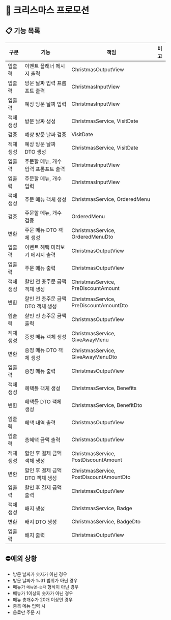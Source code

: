 # 🎄 크리스마스 프로모션

## 📋 기능 목록

| 구분    | 기능                    | 책임                                      | 비고 |
|-------|-----------------------|-----------------------------------------|----|
| 입출력   | 이벤트 플래너 메시지 출력        | ChristmasOutputView                     |    |
| 입출력   | 방문 날짜 입력 프롬프트 출력      | ChristmasInputView                      |    |
| 입출력   | 예상 방문 날짜 입력           | ChristmasInputView                      |    |
| 객체 생성 | 방문 날짜 생성              | ChristmasService, VisitDate             |    |
| 검증    | 예상 방문 날짜 검증           | VisitDate                               |    |
| 객체 생성 | 예상 방문 날짜 DTO 생성       | ChristmasService, VisitDate             |    |
| 입출력   | 주문할 메뉴, 개수 입력 프롬프트 출력 | ChristmasInputView                      |    |
| 입출력   | 주문할 메뉴, 개수 입력         | ChristmasInputView                      |    |
| 객체 생성 | 주문 메뉴 객체 생성           | ChristmasService, OrderedMenu           |    |
| 검증    | 주문할 메뉴, 개수 검증         | OrderedMenu                             |    |
| 변환    | 주문 메뉴 DTO 객체 생성       | ChristmasService, OrderedMenuDto        |    |
| 입출력   | 이벤트 혜택 미리보기 메시지 출력    | ChristmasOutputView                     |    |
| 입출력   | 주문 메뉴 출력              | ChristmasOutputView                     |    |
| 객체 생성 | 할인 전 총주문 금액 객체 생성     | ChristmasService, PreDiscountAmount     |    |
| 변환    | 할인 전 총주문 금액 DTO 객체 생성 | ChristmasService, PreDiscountAmountDto  |    |
| 입출력   | 할인 전 총주문 금액 출력        | ChristmasOutputView                     |    |
| 객체 생성 | 증정 메뉴 객체 생성           | ChristmasService, GiveAwayMenu          |    |
| 변환    | 증정 메뉴 DTO 객체 생성       | ChristmasService, GiveAwayMenuDto       |    |
| 입출력   | 증정 메뉴 출력              | ChristmasOutputView                     |    |
| 객체 생성 | 혜택들 객체 생성             | ChristmasService, Benefits              |    |
| 변환    | 혜택들 DTO 객체 생성         | ChristmasService, BenefitDto            |    |
| 입출력   | 혜택 내역 출력              | ChristmasOutputView                     |    |
| 입출력   | 총혜택 금액 출력             | ChristmasOutputView                     |    |
| 객체 생성 | 할인 후 결제 금액 객체 생성      | ChristmasService, PostDiscountAmount    |    |
| 변환    | 할인 후 결제 금액 DTO 객체 생성  | ChristmasService, PostDiscountAmountDto |    |
| 입출력   | 할인 후 결제 금액 출력         | ChristmasOutputView                     |    |
| 객체 생성 | 배지 생성                 | ChristmasService, Badge                 |    |
| 변환    | 배지 DTO 생성             | ChristmasService, BadgeDto              |    |
| 입출력   | 배지 출력                 | ChristmasOutputView                     |    |

## ⛔예외 상황

* 방문 날짜가 숫자가 아닌 경우
* 방문 날짜가 1~31 범위가 아닌 경우
* 메뉴가 `메뉴명-숫자` 형식이 아닌 경우
* 메뉴가 1이상의 숫자가 아닌 경우
* 메뉴 총개수가 20개 이상인 경우
* 중복 메뉴 입력 시
* 음료만 주문 시
